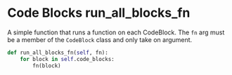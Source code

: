 # Code Blocks run_all_blocks_fn

A simple function that runs a function on each CodeBlock. The `fn` arg must be a member of the `CodeBlock` class
and only take on argument.

```python {name=CodeBlocks_funcs}
def run_all_blocks_fn(self, fn):
    for block in self.code_blocks:
        fn(block)
```
